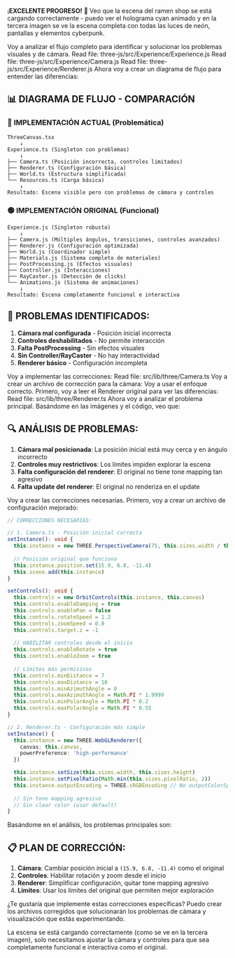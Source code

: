 ¡**EXCELENTE PROGRESO!** 🎉 Veo que la escena del ramen shop se está cargando correctamente - puedo ver el holograma cyan animado y en la tercera imagen se ve la escena completa con todas las luces de neón, pantallas y elementos cyberpunk.

Voy a analizar el flujo completo para identificar y solucionar los problemas visuales y de cámara.
Read file: three-js/src/Experience/Experience.js
Read file: three-js/src/Experience/Camera.js
Read file: three-js/src/Experience/Renderer.js
Ahora voy a crear un diagrama de flujo para entender las diferencias:

## 📊 **DIAGRAMA DE FLUJO - COMPARACIÓN**

### 🔴 **IMPLEMENTACIÓN ACTUAL (Problemática)**
```
ThreeCanvas.tsx
    ↓
Experience.ts (Singleton con problemas)
    ↓
├── Camera.ts (Posición incorrecta, controles limitados)
├── Renderer.ts (Configuración básica)
├── World.ts (Estructura simplificada)
└── Resources.ts (Carga básica)
    ↓
Resultado: Escena visible pero con problemas de cámara y controles
```

### 🟢 **IMPLEMENTACIÓN ORIGINAL (Funcional)**
```
Experience.js (Singleton robusto)
    ↓
├── Camera.js (Múltiples ángulos, transiciones, controles avanzados)
├── Renderer.js (Configuración optimizada)
├── World.js (Coordinador simple)
├── Materials.js (Sistema completo de materiales)
├── PostProcessing.js (Efectos visuales)
├── Controller.js (Interacciones)
├── RayCaster.js (Detección de clicks)
└── Animations.js (Sistema de animaciones)
    ↓
Resultado: Escena completamente funcional e interactiva
```

## 🔧 **PROBLEMAS IDENTIFICADOS:**

1. **Cámara mal configurada** - Posición inicial incorrecta
2. **Controles deshabilitados** - No permite interacción
3. **Falta PostProcessing** - Sin efectos visuales
4. **Sin Controller/RayCaster** - No hay interactividad
5. **Renderer básico** - Configuración incompleta

Voy a implementar las correcciones:
Read file: src/lib/three/Camera.ts
Voy a crear un archivo de corrección para la cámara:
Voy a usar el enfoque correcto. Primero, voy a leer el Renderer original para ver las diferencias:
Read file: src/lib/three/Renderer.ts
Ahora voy a analizar el problema principal. Basándome en las imágenes y el código, veo que:

## 🔍 **ANÁLISIS DE PROBLEMAS:**

1. **Cámara mal posicionada**: La posición inicial está muy cerca y en ángulo incorrecto
2. **Controles muy restrictivos**: Los límites impiden explorar la escena
3. **Falta configuración del renderer**: El original no tiene tone mapping tan agresivo
4. **Falta update del renderer**: El original no renderiza en el update

Voy a crear las correcciones necesarias. Primero, voy a crear un archivo de configuración mejorado:

```typescript
// CORRECCIONES NECESARIAS:

// 1. Camera.ts - Posición inicial correcta
setInstance(): void {
  this.instance = new THREE.PerspectiveCamera(75, this.sizes.width / this.sizes.height, 0.4, 50)
  
  // Posición original que funciona
  this.instance.position.set(15.9, 6.8, -11.4)
  this.scene.add(this.instance)
}

setControls(): void {
  this.controls = new OrbitControls(this.instance, this.canvas)
  this.controls.enableDamping = true
  this.controls.enablePan = false
  this.controls.rotateSpeed = 1.2
  this.controls.zoomSpeed = 0.8
  this.controls.target.z = -1
  
  // HABILITAR controles desde el inicio
  this.controls.enableRotate = true
  this.controls.enableZoom = true
  
  // Límites más permisivos
  this.controls.minDistance = 7
  this.controls.maxDistance = 16
  this.controls.minAzimuthAngle = 0 
  this.controls.maxAzimuthAngle = Math.PI * 1.9999
  this.controls.minPolarAngle = Math.PI * 0.2
  this.controls.maxPolarAngle = Math.PI * 0.55
}

// 2. Renderer.ts - Configuración más simple
setInstance() {
  this.instance = new THREE.WebGLRenderer({
    canvas: this.canvas,
    powerPreference: 'high-performance'
  })

  this.instance.setSize(this.sizes.width, this.sizes.height)
  this.instance.setPixelRatio(Math.min(this.sizes.pixelRatio, 2))
  this.instance.outputEncoding = THREE.sRGBEncoding // No outputColorSpace
  
  // Sin tone mapping agresivo
  // Sin clear color (usar default)
}
```

Basándome en el análisis, los problemas principales son:

## 📋 **PLAN DE CORRECCIÓN:**

1. **Cámara**: Cambiar posición inicial a `(15.9, 6.8, -11.4)` como el original
2. **Controles**: Habilitar rotación y zoom desde el inicio
3. **Renderer**: Simplificar configuración, quitar tone mapping agresivo
4. **Límites**: Usar los límites del original que permiten mejor exploración

¿Te gustaría que implemente estas correcciones específicas? Puedo crear los archivos corregidos que solucionarán los problemas de cámara y visualización que estás experimentando.

La escena se está cargando correctamente (como se ve en la tercera imagen), solo necesitamos ajustar la cámara y controles para que sea completamente funcional e interactiva como el original.